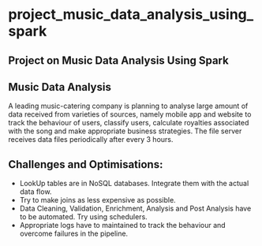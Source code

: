 # project_music_data_analysis_using_spark
## Project on Music Data Analysis Using Spark

## Music Data Analysis

A leading music-catering company is planning to analyse large amount of data received from varieties of sources, namely mobile app and website to track the behaviour of users, classify users, calculate royalties associated with the song and make appropriate business strategies. The file server receives data files periodically after every 3 hours.

## Challenges and Optimisations:
- LookUp tables are in NoSQL databases. Integrate them with the actual data flow.
- Try to make joins as less expensive as possible.
- Data Cleaning, Validation, Enrichment, Analysis and Post Analysis have to be automated. Try using schedulers.
-  Appropriate logs have to maintained to track the behaviour and overcome failures in the pipeline.
    


